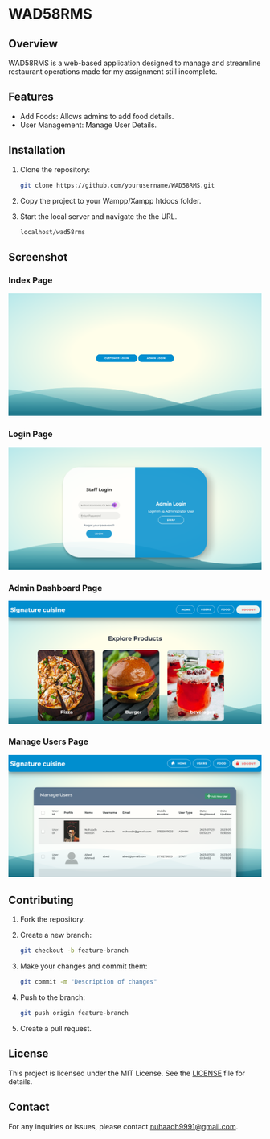 # WAD58RMS

## Overview

WAD58RMS is a web-based application designed to manage and streamline restaurant operations made for my assignment still incomplete.

## Features

-   Add Foods: Allows admins to add food details.
-   User Management: Manage User Details.

## Installation

1. Clone the repository:

    ```bash
    git clone https://github.com/yourusername/WAD58RMS.git
    ```

2. Copy the project to your Wampp/Xampp htdocs folder.

3. Start the local server and navigate the the URL.

    ```bash
    localhost/wad58rms
    ```

## Screenshot

### Index Page

![Screenshot of Index Page](./screenShots/rms.png)

### Login Page

![Screenshot of Index Page](./screenShots/logins.png)

### Admin Dashboard Page

![Screenshot of Admin Dashboard](./screenShots/Admin%20Dashboard.png)

### Manage Users Page

![Screenshot of Index Page](./screenShots/Manage%20Users.png)

## Contributing

1. Fork the repository.
2. Create a new branch:

    ```bash
    git checkout -b feature-branch
    ```

3. Make your changes and commit them:

    ```bash
    git commit -m "Description of changes"
    ```

4. Push to the branch:

    ```bash
    git push origin feature-branch
    ```

5. Create a pull request.

## License

This project is licensed under the MIT License. See the [LICENSE](LICENSE) file for details.

## Contact

For any inquiries or issues, please contact [nuhaadh9991@gmail.com](mailto:nuhaadh9991@gmail.com).
